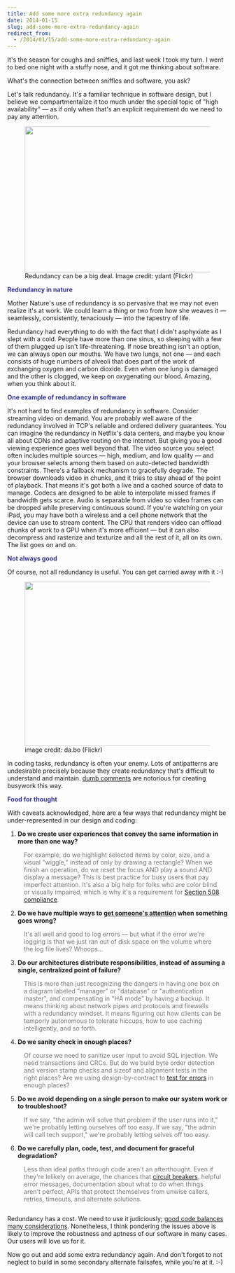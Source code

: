 ```yaml
---
title: Add some more extra redundancy again
date: 2014-01-15
slug: add-some-more-extra-redundancy-again
redirect_from:
  - /2014/01/15/add-some-more-extra-redundancy-again
---
```


It's the season for coughs and sniffles, and last week I took my turn. I went to bed one night with a stuffy nose, and it got me thinking about software.

What's the connection between sniffles and software, you ask?

Let's talk redundancy. It's a familiar technique in software design, but I believe we compartmentalize it too much under the special topic of "high availability" &mdash; as if only when that's an explicit requirement do we need to pay any attention.

<figure><img alt="" src="http://farm5.staticflickr.com/4001/4542478114_1a3356d435.jpg" width="500" height="333" /><figcaption>Redundancy can be a big deal. Image credit: ydant (Flickr)</figcaption></figure>

<span style="color:#333399;"><strong>Redundancy in nature</strong></span>

Mother Nature's use of redundancy is so pervasive that we may not even realize it's at work. We could learn a thing or two from how she weaves it &mdash; seamlessly, consistently, tenaciously &mdash; into the tapestry of life.

Redundancy had everything to do with the fact that I didn't asphyxiate as I slept with a cold. People have more than one sinus, so sleeping with a few of them plugged up isn't life-threatening. If nose breathing isn't an option, we can always open our mouths. We have two lungs, not one &mdash; and each consists of huge numbers of alveoli that does part of the work of exchanging oxygen and carbon dioxide. Even when one lung is damaged and the other is clogged, we keep on oxygenating our blood. Amazing, when you think about it.

<strong><span style="color:#333399;">One example of redundancy in software</span></strong>

It's not hard to find examples of redundancy in software. Consider streaming video on demand. You are probably well aware of the redundancy involved in TCP's reliable and ordered delivery guarantees. You can imagine the redundancy in Netflix's data centers, and maybe you know all about CDNs and adaptive routing on the internet. But giving you a good viewing experience goes well beyond that. The video source you select often includes multiple sources &mdash; high, medium, and low quality &mdash; and your browser selects among them based on auto-detected bandwidth constraints. There's a fallback mechanism to gracefully degrade. The browser downloads video in chunks, and it tries to stay ahead of the point of playback. That means it's got both a live and a cached source of data to manage. Codecs are designed to be able to interpolate missed frames if bandwidth gets scarce. Audio is separable from video so video frames can be dropped while preserving continuous sound. If you're watching on your iPad, you may have both a wireless and a cell phone network that the device can use to stream content. The CPU that renders video can offload chunks of work to a GPU when it's more efficient &mdash; but it can also decompress and rasterize and texturize and all the rest of it, all on its own. The list goes on and on.

<span style="color:#333399;"><strong>Not always good</strong></span>

Of course, not all redundancy is useful. You can get carried away with it :-)

<figure><img alt="" src="http://farm4.staticflickr.com/3083/2784568095_f01a2324a2.jpg" width="500" height="375" /><figcaption>image credit: da.bo (Flickr)</figcaption></figure>

In coding tasks, redundancy is often your enemy. Lots of antipatterns are undesirable precisely because they create redundancy that's difficult to understand and maintain. <a title="How to turn coding standards into epic fails — or not" href="comments-on-comments.md">dumb comments</a> are notorious for creating busywork this way.

<span style="color:#333399;"><strong>Food for thought</strong></span>

With caveats acknowledged, here are a few ways that redundancy might be under-represented in our design and coding:
<ol>
	<li><strong>Do we create user experiences that convey the same information in more than one way?</strong>
<div style="color:#777;padding:1em;">For example, do we highlight selected items by color, size, and a visual "wiggle," instead of only by drawing a rectangle? When we finish an operation, do we reset the focus AND play a sound AND display a message? This is best practice for busy users that pay imperfect attention. It's also a big help for folks who are color blind or visually impaired, which is why it's a requirement for <a title="UX, usability, Section 508" href="http://en.wikipedia.org/wiki/Section_508_Amendment_to_the_Rehabilitation_Act_of_1973" target="_blank">Section 508 compliance</a>.</div></li>
	<li><strong>Do we have multiple ways to <a title="Why Your Software Should Cry" href="why-your-software-should-cry.md">get someone's attention</a> when something goes wrong?</strong>
<div style="color:#777;padding:1em;">It's all well and good to log errors &mdash; but what if the error we're logging is that we just ran out of disk space on the volume where the log file lives? Whoops...</div></li>
	<li><strong>Do our architectures distribute responsibilities, instead of assuming a single, centralized point of failure?</strong>
<div style="color:#777;padding:1em;">This is more than just recognizing the dangers in having one box on a diagram labeled "manager" or "database" or "authentication master", and compensating in "HA mode" by having a backup. It means thinking about network pipes and protocols and firewalls with a redundancy mindset. It means figuring out how clients can be temporly autonomous to tolerate hiccups, how to use caching intelligently, and so forth.</div></li>
	<li><strong>Do we sanity check in enough places?</strong>
<div style="color:#777;padding:1em;">Of course we need to sanitize user input to avoid SQL injection. We need transactions and CRCs. But do we build byte order detection and version stamp checks and sizeof and alignment tests in the right places? Are we using design-by-contract to <a title="On bread recipes, maps, and intentions" href="why-exceptions-arent-enough.md">test for errors</a> in enough places?</div></li>
	<li><strong>Do we avoid depending on a single person to make our system work or to troubleshoot?</strong>
<div style="color:#777;padding:1em;">If we say, "the admin will solve that problem if the user runs into it," we're probably letting ourselves off too easy. If we say, "the admin will call tech support," we're probably letting selves off too easy.</div></li>
	<li><strong>Do we carefully plan, code, test, and document for graceful degradation?</strong>
<div style="color:#777;padding:1em;">Less than ideal paths through code aren't an afterthought. Even if they're lelikely on average, the chances that <a title="A Comedy of Carelessness" href="dont-forget-the-circuit-breakers.md">circuit breakers</a>, helpful error messages, documentation about what to do when things aren't perfect, APIs that protect themselves from unwise callers, retries, timeouts, and alternate solutions.</div></li>
</ol>
Redundancy has a cost. We need to use it judiciously; <a title="Good Code Is Balanced" href="good-code-is-balanced.md">good code balances many considerations</a>. Nonetheless, I think pondering the issues above is likely to improve the robustness and aptness of our software in many cases. Our users will love us for it.

Now go out and add some extra redundancy again. And don't forget to not neglect to build in some secondary alternate failsafes, while you're at it. :-)